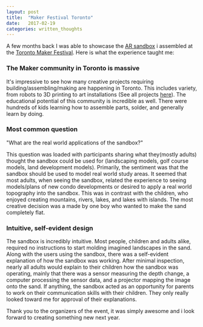 ```yaml
---
layout: post
title:  "Maker Festival Toronto"
date:   2017-02-19
categories: written_thoughts
---
```


A few months back I was able to showcase the [AR sandbox](http://yuriyczoli.com/written_thoughts/2017/02/19/MakerFestival.html) i assembled at the [Toronto Maker Festival](http://makerfestival.ca/). Here is what the experience taught me:

### The Maker community in Toronto is massive

It's impressive to see how many creative projects requiring building/assembling/making are happening in Toronto. This includes variety, from robots to 3D printing to art installations (See all projects [here](http://makerfestival.ca/extravaganza/)). The educational potential of this community is incredible as well. There were hundreds of kids learning how to assemble parts, solder, and generally learn by doing.

### Most common question

"What are the real world applications of the sandbox?"

This question was loaded with participants sharing what they(mostly adults) thought the sandbox could be used for (landscaping models, golf course models, land development models). Primarily, the sentiment was that the sandbox should be used to model real world study areas. It seemed that most adults, when seeing the sandbox, related the experience to seeing models/plans of new condo developments or desired to apply a real world topography into the sandbox. This was in contrast with the children, who enjoyed creating mountains, rivers, lakes, and lakes with islands. The most creative decision was a made by one boy who wanted to make the sand completely flat.

### Intuitive, self-evident design

The sandbox is incredibly intuitive. Most people, children and adults alike, required no instructions to start molding imagined landscapes in the sand. Along with the users using the sandbox, there was a self-evident explanation of how the sandbox was working. After minimal inspection, nearly all adults would explain to their children how the sandbox was operating, mainly that there was a sensor measuring the depth change, a computer processing the sensor data, and a projector mapping the image onto the sand. If anything, the sandbox acted as an opportunity for parents to work on their communication skills with their children. They only really looked toward me for approval of their explanations.

Thank you to the organizers of the event, it was simply awesome and i look forward to creating something new next year.
